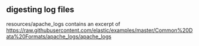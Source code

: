 
## digesting log files 

resources/apache_logs contains an excerpt of 
https://raw.githubusercontent.com/elastic/examples/master/Common%20Data%20Formats/apache_logs/apache_logs
